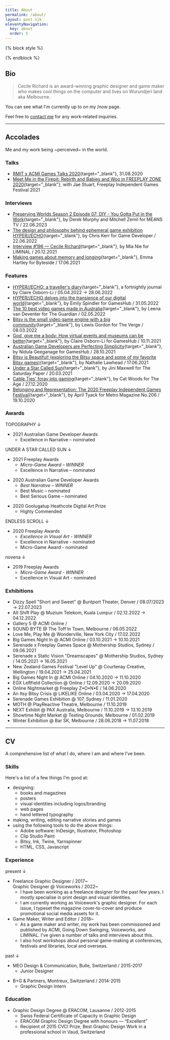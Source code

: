 ```yaml
---
title: About
permalink: /about/
layout: post.njk
eleventyNavigation:
  key: about
  order: 5
---
```


{% block style %}
  <style>
  #about {
  background: yellow;
  }

  main ul {
    margin: 0;
  }

  li.no-underline {
    border: 0;
  }

  main > article > ul li > .underline {
    display: block;
    font-weight: unset;
    border-bottom: 1px dotted var(--colBG3);
    padding: 2px 0;
    margin: 2px 0;
  }

  .subcategory {
    color: var(--colPrimary);
    margin-bottom: 0;
  }

}
  </style>
{% endblock %}


## Bio

  > Cecile Richard is an award-winning graphic designer and game maker who makes cool things on the computer and lives on Wurundjeri land aka Melbourne. 

You can see what I'm currently up to on my /now page.

Feel free to [contact me](/contact/) for any work-related inquiries.

---

## Accolades

Me and my work being ~perceived~ in the world.

### Talks

- [RMIT x ACMI Games Talks 2020](https://www.youtube.com/watch?v=84vfMATHoCI){target="_blank"}, 31.08.2020
- [Meet Me in the Firepit: Rebirth and Babies and Woo in FREEPLAY ZONE 2020](https://www.youtube.com/watch?v=4G56PHYrHG4){target="_blank"}, with Jae Stuart, Freeplay Independent Games Festival 2021

### Interviews

- [Preserving Worlds Season 2 Episode 07: DIY - You Gotta Put in the Work](https://means.tv/programs/preservingworlds?cid=3182930&permalink=207-diy){target="_blank"}, by Derek Murphy and Mitchell Zemil for MEANS TV / 22.06.2023
- [The design and philosophy behind ephemeral game exhibition HYPER//ECHO](https://www.gamedeveloper.com/design/the-design-and-philosophy-behind-ephemeral-video-game-exhibition-hyper-echo){target="_blank"}, by Chris Kerr for Game Developer / 22.06.2022
- [Interview #196 — Cecile Richard](https://www.liminalmag.com/interviews/cecile-richard){target="_blank"}, by Mia Nie for LIMINAL / 20.12.2021
- [Making games about memory and longing](https://www.byteside.com/2021/06/cecile-richard-profile-makin-games-about-memory-and-longing/){target="_blank"}, Emma Hartley for Byteside / 17.06.2021

### Features

- [HYPER//ECHO: a traveller's diary](https://www.acmi.net.au/stories-and-ideas/hyper-echo-firepit-a-travellers-diary-claire-osborn-li/){target="_blank"}, a fortnightly journal by Claire Osborn-Li / 05.04.2022 → 28.06.2022
- [HYPER//ECHO delves into the transience of our digital world](https://www.gameshub.com/news/features/hyper-echo-acmi-exhibition-firepit-collective-cecile-richard-jonathan-tree-19755/){target="_blank"}, by Emily Spindler for GamesHub / 31.05.2022
- [The 10 best video games made in Australia](https://www.theguardian.com/games/2022/may/02/the-10-best-video-games-made-in-australia-sorted){target="_blank"}, by Leena van Deventer for The Guardian / 02.05.2022
- [Bitsy is the small video game engine with a big community](https://www.theverge.com/22929485/bitsy-tiny-video-game-engine){target="_blank"}, by Lewis Gordon for The Verge / 08.03.2022 
- [God, give me a body: How virtual events and museums can be better](https://www.gameshub.com/news/features/how-virtual-events-and-museums-can-be-better-god-give-me-a-body-7123/){target="_blank"}, by Claire Osborn-Li for GamesHub / 10.11.2021
- [Australian Game Developers are Perfecting Simplicity](https://www.gameshub.com/news/opinions-analysis/perfecting-simplicity-topography-spiritwell-trios-6149/){target="_blank"}, by Nidula Geeganage for GamesHub / 28.10.2021
- [Bitsy is Beautiful! (exploring the Bitsy space and some of my favorite Bitsy games)](http://www.nathalielawhead.com/candybox/bitsy-is-beautiful-exploring-the-bitsy-space-and-some-of-my-favorite-bitsy-games){target="_blank"}, by Nathalie Lawhead / 17.06.2021
- [Under a Star Called Sun](https://www.thesaturdaypaper.com.au/culture/games/2021/03/20/under-star-called-sun/161615880011303){target="_blank"}, by Jini Maxwell for The Saturday Paper / 20.03.2021
- [Cable Ties' foray into gaming](https://www.smh.com.au/culture/music/cable-ties-foray-into-gaming-20201220-p56p2f.html){target="_blank"}, by Cat Woods for The Age / 27.12.2020
- [Belonging and Representation: The 2020 Freeplay Independent Games Festival](https://metromagazine.com.au/belonging-and-representation-the-2020-freeplay-independent-games-festival/){target="_blank"}, by April Tyack for Metro Magazine No.206 / 19.10.2020

### Awards

<p class="subcategory">TOPOGRAPHY ↓  </p>

<ul>
  <li class="no-underline"><span class="underline">2021 Australian Game Developer Awards</span>
    <ul>
      <li>Excellence in Narrative – nominated</li>
    </ul>
  </li>
</ul>

<p class="subcategory">UNDER A STAR CALLED SUN ↓</p>

<ul>
  <li class="no-underline"><span class="underline">2021 Freeplay Awards</span>
    <ul>
      <li><em>Micro-Game Award – WINNER</em></li>
      <li>Excellence in Narrative – nominated</li>
    </ul>
  </li>
</ul>

<ul>
  <li class="no-underline"><span class="underline">2020 Australian Game Developer Awards</span>
    <ul>
      <li><em>Best Narrative – WINNER</em></li>
      <li>Best Music – nominated</li>
      <li>Best Serious Game – nominated</li>
    </ul>
  </li>
</ul>

<ul>
  <li class="no-underline"><span class="underline">2020 Goolugatup Heathcote Digital Art Prize</span>
    <ul>
      <li>Highly Commended</li>
    </ul>
  </li>
</ul>

<p class="subcategory">ENDLESS SCROLL ↓</p>

<ul>
  <li class="no-underline"><span class="underline">2020 Freeplay Awards</span>
    <ul>
      <li><em>Excellence in Visual Art - WINNER</em></li>
      <li>Excellence in Narrative - nominated</li>
      <li>Micro-Game Award - nominated </li>
    </ul>
  </li>
</ul>

<p class="subcategory">novena ↓</p>

<ul>
  <li class="no-underline"><span class="underline">2019 Freeplay Awards</span>
    <ul>
      <li><em>Micro-Game Award - WINNER</em></li>
      <li>Excellence in Visual Art - nominated</li>
    </ul>
  </li>
</ul>

### Exhibitions

- Dizzy Spell "Short and Sweet" @ Buntport Theater, Denver / 08.07/2023 → 22.07.2023
- Alt Shift Play @ Muzium Telekom, Kuala Lumpur / 02.12.2022 → 04.12.2022
- Gallery 5 @ ACMI Online /
- SOUND BYTE @ The Toff In Town, Melbourne / 06.05.2022
- Love Me, Play Me @ Wonderville, New York City / 17.02.2022
- Big Games Night In @ ACMI Online / 03.10.2021 → 10.10.2021
- Serenade x Freeplay Games Space @ Mothership Studios, Sydney / 09.06.2021
- Serenade x Static Vision "Dreamscapes" @ Mothership Studios, Sydney / 14.05.2021 → 16.05.2021
- New Zealand Games Festival "Level Up" @ Courtenay Creative, Wellington / 19.04.2021 → 25.04.2021
- Big Games Night In @ ACMI Online / 04.10.2020 → 11.10.2020
- EGX Leftfield Collection @ Online / 12.09.2020 → 20.09.2020
- Online Nightmarket @ Freeplay Z•O•N•E / 14.06.2020
- An Itsy Bitsy Crisis @ LIKELIKE Online / 03.04.2020 → 17.04.2020
- Serenade Games Exhibition @ 107, Sydney / 11.01.2020
- MOTH @ PlayReactive Theatre, Melbourne / 11.10.2019
- NEXT Exhibit @ PAX Australia, Melbourne / 11.10.2019 → 13.10.2019
- Showtime Night Market @ Testing Grounds, Melbourne / 01.02.2019
- Winter Exhibition @ Bar SK, Melbourne / 28.06.2018 → 11.07.2018

---

## CV

A comprehensive list of what I do, where I am and where I've been.

### Skills

Here's a list of a few things I'm good at:

<ul>
  <li class="no-underline"><span class="underline">designing:</span>
    <ul>
      <li>books and magazines</li>
      <li>posters</li>
      <li>visual identities including logos/branding</li>
      <li>web pages</li>
      <li>hand lettered typography</li>
    </ul>
  </li>
  <li class="no-underline"><span class="underline">making, writing, editing narrative stories and games</span></li>
  <li class="no-underline"><span class="underline">using the following tools to do the above things:</span>
    <ul>
      <li>Adobe software: InDesign, Illustrator, Photoshop</li>
      <li>Clip Studio Paint</li>
      <li>Bitsy, Ink, Twine, Yarnspinner</li>
      <li>HTML, CSS, Javascript</li>
    </ul>
</ul>

### Experience

<p class="subcategory">present ↓</p>
 
<ul>
  <li class="no-underline"><span class="underline">Freelance Graphic Designer / 2017~<br>
  Graphic Designer @ Voiceworks / 2022~</span>
    <ul>
      <li>I have been working as a freelance designer for the past few years. I mostly specialise in print design and visual identities.</li>
      <li>I am currently working as Voicework's graphic designer. For each issue, I typeset the magazine cover-to-cover and produce promotional social media assets for it.</li>
    </ul>
  </li>
  <li class="no-underline"><span class="underline">Game Maker, Writer and Editor / 2018~</span>
    <ul>
      <li>As a game maker and writer, my work has been commissioned and published by ACMI, Going Down Swinging, Voiceworks, and LIMINAL. I've given a number of talks and interviews about this.</li>
      <li>I also host workshops about personal game-making at conferences, festivals and libraries, local and overseas.</li>
    </ul>
  </li>
</ul>

<p class="subcategory">past ↓</p>

<ul>
  <li class="no-underline"><span class="underline">MEO Design & Communication, Bulle, Switzerland / 2015-2017</span>
    <ul>
      <li>Junior Designer</li>
    </ul>
  </li>
</ul>

<ul>
  <li class="no-underline"><span class="underline">B+G & Partners, Montreux, Switzerland / 2014-2015</span>
    <ul>
      <li>Graphic Design Intern</li>
    </ul>
  </li>
</ul>

### Education

<ul>
  <li class="no-underline"><span class="underline">Graphic Design Degree @ ERACOM, Lausanne / 2012-2015</span>
    <ul>
      <li>Swiss Federal Certificate of Capacity in Graphic Design</li>
      <li>ERACOM Graphic Design Degree with honours — “Excellent”</li>
      <li>Recipient of 2015 CVCI Prize, Best Graphic Design Work in a professional school in Vaud, Switzerland</li>
    </ul>
  </li>
</ul>
